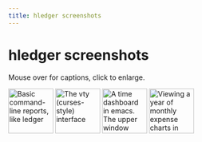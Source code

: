 ```yaml
---
title: hledger screenshots
---
```


# hledger screenshots

Mouse over for captions, click to enlarge.

<style>
.highslide img {height:90px;}
.highslide-caption {color:white; background-color:black;}
</style>

<a name="hledger-screen-1" href="hledger-screen-1.png" class="highslide" onclick="return hs.expand(this)">
 <img src="hledger-screen-1.png" title="Basic command-line reports, like ledger" /></a>

<a name="sshot" href="sshot.png" class="highslide" onclick="return hs.expand(this)">
 <img src="sshot.png" title="The vty (curses-style) interface" /></a>

<a name="watchhours" href="watchhours.png" class="highslide" onclick="return hs.expand(this)">
 <img src="watchhours.png" title="A time dashboard in emacs. The upper window displays today's time report every minute (using ansi-term, watch, a helper script, and hledger invoked via 'hours' symlink.) The lower window is viewing the timelog file, to tweak clock-ins/clock-outs made with C-x t i and C-x t o." /></a>

<a name="hledger-charts-2" href="hledger-charts-2.png" class="highslide" onclick="return hs.expand(this)">
 <img src="hledger-charts-2.png" title="Viewing a year of monthly expense charts in emacs." /></a>


<!-- <a name="" href=".png" class="highslide" onclick="return hs.expand(this)"> -->
<!--  <img  height="150" src=".png" alt="" title="Click to enlarge" /></a> -->
